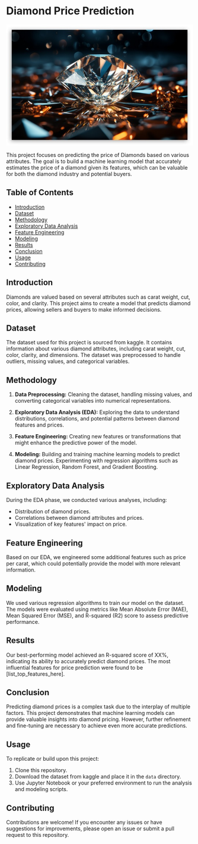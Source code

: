 # Diamond Price Prediction

![Diamond](templates/diamond.jpg)

This project focuses on predicting the price of Diamonds based on various attributes. The goal is to build a machine learning model that accurately estimates the price of a diamond given its features, which can be valuable for both the diamond industry and potential buyers.

## Table of Contents

- [Introduction](#introduction)
- [Dataset](#dataset)
- [Methodology](#methodology)
- [Exploratory Data Analysis](#exploratory-data-analysis)
- [Feature Engineering](#feature-engineering)
- [Modeling](#modeling)
- [Results](#results)
- [Conclusion](#conclusion)
- [Usage](#usage)
- [Contributing](#contributing)

## Introduction

Diamonds are valued based on several attributes such as carat weight, cut, color, and clarity. This project aims to create a model that predicts diamond prices, allowing sellers and buyers to make informed decisions.

## Dataset

The dataset used for this project is sourced from kaggle. It contains information about various diamond attributes, including carat weight, cut, color, clarity, and dimensions. The dataset was preprocessed to handle outliers, missing values, and categorical variables.

## Methodology

1. **Data Preprocessing:** Cleaning the dataset, handling missing values, and converting categorical variables into numerical representations.

2. **Exploratory Data Analysis (EDA):** Exploring the data to understand distributions, correlations, and potential patterns between diamond features and prices.

3. **Feature Engineering:** Creating new features or transformations that might enhance the predictive power of the model.

4. **Modeling:** Building and training machine learning models to predict diamond prices. Experimenting with regression algorithms such as Linear Regression, Random Forest, and Gradient Boosting.

## Exploratory Data Analysis

During the EDA phase, we conducted various analyses, including:

- Distribution of diamond prices.
- Correlations between diamond attributes and prices.
- Visualization of key features' impact on price.

## Feature Engineering

Based on our EDA, we engineered some additional features such as price per carat, which could potentially provide the model with more relevant information.

## Modeling

We used various regression algorithms to train our model on the dataset. The models were evaluated using metrics like Mean Absolute Error (MAE), Mean Squared Error (MSE), and R-squared (R2) score to assess predictive performance.

## Results

Our best-performing model achieved an R-squared score of XX%, indicating its ability to accurately predict diamond prices. The most influential features for price prediction were found to be [list_top_features_here].

## Conclusion

Predicting diamond prices is a complex task due to the interplay of multiple factors. This project demonstrates that machine learning models can provide valuable insights into diamond pricing. However, further refinement and fine-tuning are necessary to achieve even more accurate predictions.

## Usage

To replicate or build upon this project:

1. Clone this repository.
2. Download the dataset from kaggle and place it in the `data` directory.
3. Use Jupyter Notebook or your preferred environment to run the analysis and modeling scripts.

## Contributing

Contributions are welcome! If you encounter any issues or have suggestions for improvements, please open an issue or submit a pull request to this repository.

